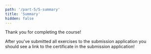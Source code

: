 ```yaml
---
path: '/part-5/5-summary'
title: 'Summary'
hidden: false
---
```


Thank you for completing the course!

After you've submitted all exercises to the submission application you should see a link to the certificate in the submission application!

<quiz id="e0d0bf63-d655-4b46-a887-72c14fa52cbe"></quiz>

<quiz id="a9e3d83c-1d6c-41db-aa56-c26810a854b7"></quiz>
